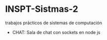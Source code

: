 # INSPT-Sistmas-2
trabajos prácticos de sistemas de computación

- CHAT:
Sala de chat con sockets en node js

